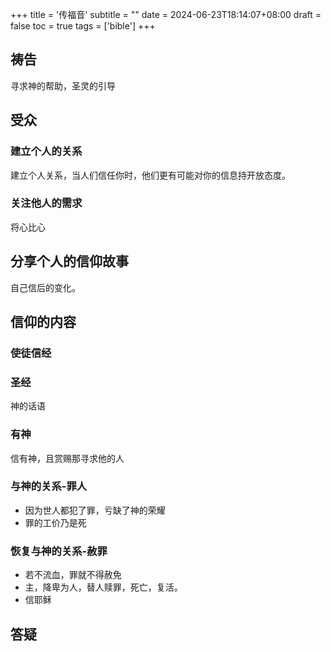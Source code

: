 +++
title = '传福音'
subtitle = ""
date = 2024-06-23T18:14:07+08:00
draft = false
toc = true
tags = ['bible']
+++
## 祷告

寻求神的帮助，圣灵的引导

## 受众

### 建立个人的关系

建立个人关系，当人们信任你时，他们更有可能对你的信息持开放态度。

### 关注他人的需求

将心比心

## 分享个人的信仰故事

自己信后的变化。

## 信仰的内容

### 使徒信经
 
### 圣经

神的话语

### 有神

信有神，且赏赐那寻求他的人

### 与神的关系-罪人

- 因为世人都犯了罪，亏缺了神的荣耀
- 罪的工价乃是死

### 恢复与神的关系-赦罪

- 若不流血，罪就不得赦免
- 主，降卑为人，替人赎罪，死亡，复活。
- 信耶稣

## 答疑


